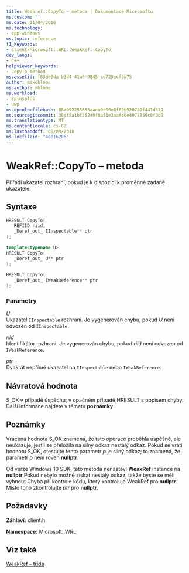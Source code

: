 ```yaml
---
title: Weakref::CopyTo – metoda | Dokumentace Microsoftu
ms.custom: ''
ms.date: 11/04/2016
ms.technology:
- cpp-windows
ms.topic: reference
f1_keywords:
- client/Microsoft::WRL::WeakRef::CopyTo
dev_langs:
- C++
helpviewer_keywords:
- CopyTo method
ms.assetid: f83de6da-b3d4-41a6-9845-cd725ecf3b75
author: mikeblome
ms.author: mblome
ms.workload:
- cplusplus
- uwp
ms.openlocfilehash: 88a092255655aaea0e06e8f69b520789f441d379
ms.sourcegitcommit: 38af5a1bf35249f0a51e3aafc6e4077859c8f0d9
ms.translationtype: MT
ms.contentlocale: cs-CZ
ms.lasthandoff: 08/09/2018
ms.locfileid: "40016285"
---
```

# <a name="weakrefcopyto-method"></a>WeakRef::CopyTo – metoda
Přiřadí ukazatel rozhraní, pokud je k dispozici k proměnné zadané ukazatele.  
  
## <a name="syntax"></a>Syntaxe  
  
```cpp  
HRESULT CopyTo(  
   REFIID riid,  
   _Deref_out_ IInspectable** ptr  
);  
  
template<typename U>  
HRESULT CopyTo(  
   _Deref_out_ U** ptr  
);  
  
HRESULT CopyTo(  
   _Deref_out_ IWeakReference** ptr  
);  
```  
  
### <a name="parameters"></a>Parametry  
 *U*  
 Ukazatel `IInspectable` rozhraní. Je vygenerován chybu, pokud *U* není odvozen od `IInspectable`.  
  
 *riid*  
 Identifikátor rozhraní. Je vygenerován chybu, pokud *riid* není odvozen od `IWeakReference`.  
  
 *ptr*  
 Dvakrát nepřímé ukazatel na `IInspectable` nebo `IWeakReference`.  
  
## <a name="return-value"></a>Návratová hodnota  
 S_OK v případě úspěchu; v opačném případě HRESULT s popisem chyby. Další informace najdete v tématu **poznámky**.  
  
## <a name="remarks"></a>Poznámky  
 Vrácená hodnota S_OK znamená, že tato operace proběhla úspěšně, ale neukazuje, jestli se přeložila na silný odkaz nestálý odkaz. Pokud se vrátí hodnotu S_OK, otestujte tento parametr *p* je silný odkaz; to znamená, že parametr *p* není roven **nullptr**.  
  
 Od verze Windows 10 SDK, tato metoda nenastaví **WeakRef** instance na **nullptr** Pokud nebylo možné získat nestálý odkaz, takže byste se měli vyhnout Chyba při kontrole kódu, který kontroluje WeakRef pro **nullptr**. Místo toho zkontrolujte *ptr* pro **nullptr**.  
  
## <a name="requirements"></a>Požadavky  
 **Záhlaví:** client.h  
  
 **Namespace:** Microsoft::WRL  
  
## <a name="see-also"></a>Viz také  
 [WeakRef – třída](../windows/weakref-class.md)